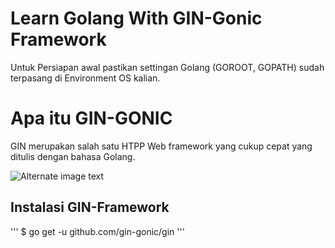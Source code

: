 # Learn Golang With GIN-Gonic Framework

Untuk Persiapan awal pastikan settingan Golang (GOROOT, GOPATH) sudah terpasang di Environment OS kalian.

# Apa itu GIN-GONIC

GIN merupakan salah satu HTPP Web framework yang cukup cepat yang ditulis dengan bahasa Golang.

![Alternate image text](https://s3-eu-west-1.amazonaws.com/whitesmith-website/2015/12/image.png)


## Instalasi GIN-Framework
'''
  $ go get -u github.com/gin-gonic/gin
'''

